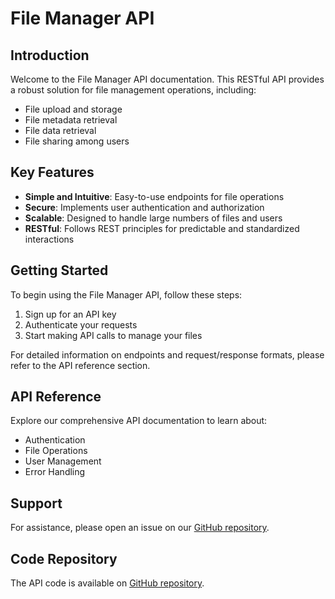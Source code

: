 # File Manager API

## Introduction

Welcome to the File Manager API documentation. This RESTful API provides a robust solution for file management operations, including:

- File upload and storage
- File metadata retrieval
- File data retrieval
- File sharing among users

## Key Features

- **Simple and Intuitive**: Easy-to-use endpoints for file operations
- **Secure**: Implements user authentication and authorization
- **Scalable**: Designed to handle large numbers of files and users
- **RESTful**: Follows REST principles for predictable and standardized interactions

## Getting Started

To begin using the File Manager API, follow these steps:

1. Sign up for an API key
2. Authenticate your requests
3. Start making API calls to manage your files

For detailed information on endpoints and request/response formats, please refer to the API reference section.

## API Reference

Explore our comprehensive API documentation to learn about:

- Authentication
- File Operations
- User Management
- Error Handling


## Support

For assistance, please open an issue on our [GitHub repository](https://github.com/ngugimuchangi/alx-files_manager).

## Code Repository

The API code is available on [GitHub repository](https://github.com/ngugimuchangi/alx-files_manager).